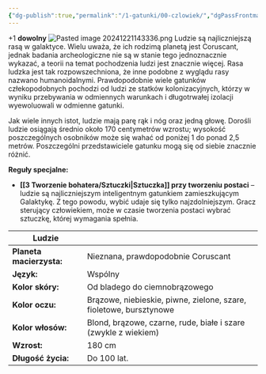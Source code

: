 ```yaml
---
{"dg-publish":true,"permalink":"/1-gatunki/00-czlowiek/","dgPassFrontmatter":true}
---
```


+1 **dowolny**
![Pasted image 20241221143336.png](/img/user/6%20Obrazy/Pasted%20image%2020241221143336.png)
Ludzie są najliczniejszą rasą w galaktyce. Wielu uważa, że ich rodzimą planetą jest Coruscant, jednak badania archeologiczne nie są w stanie tego jednoznacznie wykazać, a teorii na temat pochodzenia ludzi jest znacznie więcej. Rasa ludzka jest tak rozpowszechniona, że inne podobne z wyglądu rasy nazwano humanoidalnymi. Prawdopodobnie wiele gatunków człekopodobnych pochodzi od ludzi ze statków kolonizacyjnych, którzy w wyniku przebywania w odmiennych warunkach i długotrwałej izolacji wyewoluowali w odmienne gatunki.

Jak wiele innych istot, ludzie mają parę rąk i nóg oraz jedną głowę. Dorośli ludzie osiągają średnio około 170 centymetrów wzrostu; wysokość poszczególnych osobników może się wahać od poniżej 1 do ponad 2,5 metrów. Poszczególni przedstawiciele gatunku mogą się od siebie znacznie różnić.

**Reguły specjalne:**

- **[[3 Tworzenie bohatera/Sztuczki\|Sztuczka]] przy tworzeniu postaci** – ludzie są najliczniejszym inteligentnym gatunkiem zamieszkującym Galaktykę. Z tego powodu, wybić udaje się tylko najzdolniejszym. Gracz sterujący człowiekiem, może w czasie tworzenia postaci wybrać sztuczkę, której wymagania spełnia.

| **Ludzie**               |                                                                    |
| ------------------------ | ------------------------------------------------------------------ |
| **Planeta macierzysta:** | Nieznana, prawdopodobnie Coruscant                                 |
| **Język:**               | Wspólny                                                            |
| **Kolor skóry:**         | Od bladego do ciemnobrązowego                                      |
| **Kolor oczu:**          | Brązowe, niebieskie, piwne, zielone, szare, fioletowe, bursztynowe |
| **Kolor włosów:**        | Blond, brązowe, czarne, rude, białe i szare (zwykle z wiekiem)     |
| **Wzrost:**              | 180 cm                                                             |
| **Długość życia:**       | Do 100 lat.                                                        |